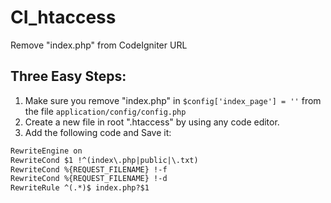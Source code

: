 # CI_htaccess
Remove "index.php" from CodeIgniter URL


## Three Easy Steps:

1. Make sure you remove "index.php" in ``` $config['index_page'] = '' ``` from the file ``` application/config/config.php ```
2. Create a new file in root ".htaccess" by using any code editor.
3. Add the following code and Save it:

```html
RewriteEngine on
RewriteCond $1 !^(index\.php|public|\.txt)
RewriteCond %{REQUEST_FILENAME} !-f
RewriteCond %{REQUEST_FILENAME} !-d
RewriteRule ^(.*)$ index.php?$1
```

